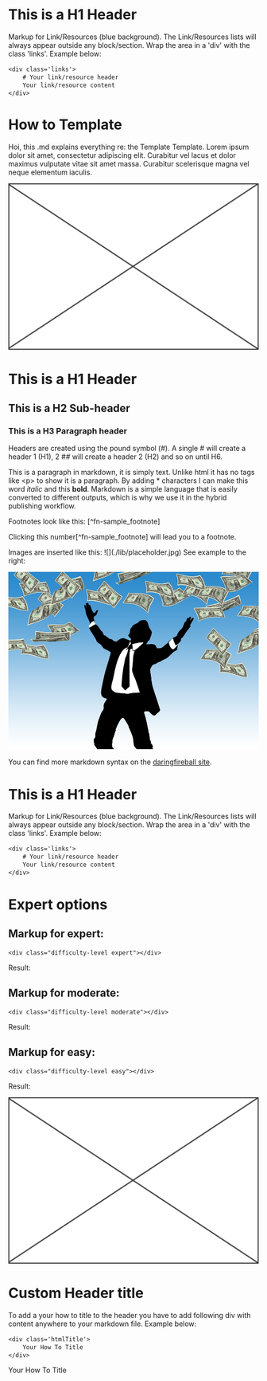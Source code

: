 <div class="links">

# This is a H1 Header

Markup for Link/Resources (blue background).
The Link/Resources lists will always appear outside any block/section.
Wrap the area in a 'div' with the class 'links'.
Example below:

	<div class='links'>
		# Your link/resource header
		Your link/resource content
	</div>
</div>

# How to Template

Hoi, this .md explains everything re: the Template Template. Lorem ipsum dolor sit amet, consectetur adipiscing elit. Curabitur vel lacus et dolor maximus vulputate vitae sit amet massa. Curabitur scelerisque magna vel neque elementum iaculis. 

![](./lib/placeholder.png)

# This is a H1 Header
## This is a H2 Sub-header
### This is a H3 Paragraph header

Headers are created using the pound symbol (\#). A single # will create a header 1 (H1), 2 ## will create a header 2 (H2) and so on until H6. 

This is a paragraph in markdown, it is simply text. Unlike html it has no tags like \<p> to show it is a paragraph. By adding * characters I can make this word *italic* and this **bold**.
Markdown is a simple language that is easily converted to different outputs, which is why we use it in the hybrid publishing workflow.

Footnotes look like this: \[^fn-sample_footnote]

Clicking this number[^fn-sample_footnote] will lead you to a footnote.

Images are inserted like this:
\!\[](./lib/placeholder.jpg)
See example to the right:

![](./lib/placeholder.jpg)

You can find more markdown syntax on the <a href="https://daringfireball.net/projects/markdown/syntax">daringfireball site</a>.

<div class="links">

# This is a H1 Header

Markup for Link/Resources (blue background).
The Link/Resources lists will always appear outside any block/section.
Wrap the area in a 'div' with the class 'links'.
Example below:

	<div class='links'>
		# Your link/resource header
		Your link/resource content
	</div>
</div>


# Expert options

## Markup for expert:

	<div class="difficulty-level expert"></div>

Result: <div class="difficulty-level expert"></div>

## Markup for moderate:

	<div class="difficulty-level moderate"></div>

Result: <div class="difficulty-level moderate"></div>

## Markup for easy:

	<div class="difficulty-level easy"></div>

Result: <div class="difficulty-level easy"></div>


![](./lib/placeholder.png)


# Custom Header title

To add a your how to title to the header you have to add following div with content anywhere to your markdown file.
Example below:

	<div class='htmlTitle'>
		Your How To Title
	</div>
	
<div class='htmlTitle'>
	Your How To Title
</div>
